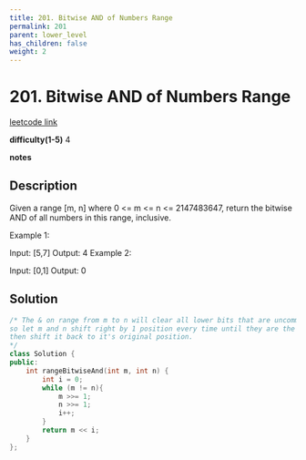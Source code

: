 ```yaml
---
title: 201. Bitwise AND of Numbers Range
permalink: 201
parent: lower_level
has_children: false
weight: 2
---
```

# 201. Bitwise AND of Numbers Range
[leetcode link](https://leetcode.com/problems/bitwise-and-of-numbers-range/)

**difficulty(1-5)** 
4

**notes**   


## Description
Given a range [m, n] where 0 <= m <= n <= 2147483647, return the bitwise AND of all numbers in this range, inclusive.

Example 1:

Input: [5,7]
Output: 4
Example 2:

Input: [0,1]
Output: 0


## Solution
```c++
/* The & on range from m to n will clear all lower bits that are uncommon between m and n
so let m and n shift right by 1 position every time until they are the same. these are the common bits left. 
then shift it back to it's original position.
*/
class Solution {
public:
    int rangeBitwiseAnd(int m, int n) {
        int i = 0;
        while (m != n){
            m >>= 1;
            n >>= 1;
            i++;
        }
        return m << i;
    }
};
```

<!-- 
Default label
{: .label }

Blue label
{: .label .label-blue }

Stable
{: .label .label-green }

New release
{: .label .label-purple }

Coming soon
{: .label .label-yellow }

Deprecated
{: .label .label-red } -->

